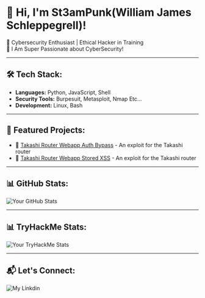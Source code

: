 # 👋 Hi, I'm St3amPunk(William James Schleppegrell)!

🔹 Cybersecurity Enthusiast | Ethical Hacker in Training  
🔹 I Am Super Passionate about CyberSecurity! 

---

## 🛠 Tech Stack:

- **Languages:** Python, JavaScript, Shell
- **Security Tools:** Burpesuit, Metasploit, Nmap Etc...   
- **Development:** Linux, Bash

---

## 🚀 Featured Projects:

- 🔗 [Takashi Router Webapp Auth Bypass](https://github.com/SteamPunk424/TAKASHI-Wireless-Instant-Router-And-Repeater-WebApp-Authentication-Bypass) - An exploit for the Takashi router
- 🔗 [Takashi Router Webapp Stored XSS](https://github.com/SteamPunk424/TAKASHI-Wireless-Instant-Router-And-Repeater-WebApp-Authenticated-Stored-XSS) - An exploit for the Takashi router

---

## 📊 GitHub Stats:

![Your GitHub Stats](https://github-readme-stats.vercel.app/api?username=SteamPunk424&show_icons=true&theme=radical)  

---

## 📊 TryHackMe Stats:

![Your TryHackMe Stats](https://tryhackme-badges.s3.amazonaws.com/St3amPunk.png)  

---


## 📬 Let's Connect:

![My Linkdin](https://www.linkedin.com/in/st3ampunk/)  

